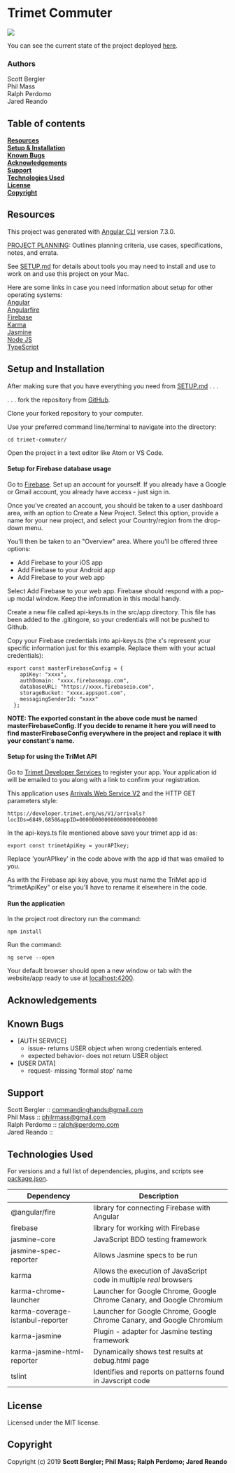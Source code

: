 # Trimet Commuter

![](screenshots/HomeScreen.png)

You can see the current state of the project deployed [here](https://trimet-commuter.firebaseapp.com).

### Authors
Scott Bergler  
Phil Mass  
Ralph Perdomo  
Jared Reando  

## Table of contents
**[Resources](#resources)**<br>
**[Setup & Installation](#setup-and-installation)**<br>
**[Known Bugs](#known-bugs)**<br>
**[Acknowledgements](#acknowledgements)**<br>
**[Support](#support)**<br>
**[Technologies Used](#technologies-used)**<br>
**[License](#license)**<br>
**[Copyright](#copyright)**<br>

## Resources

This project was generated with [Angular CLI](https://github.com/angular/angular-cli) version 7.3.0.

[PROJECT PLANNING](./PLANNING.md): Outlines planning criteria, use cases, specifications, notes, and errata.

See [SETUP.md](./SETUP.md) for details about tools you may need to install and use to work on and use this project on your Mac.  

Here are some links in case you need information about setup for other operating systems:  
[Angular](https://angular.io/)  
[Angularfire](https://github.com/angular/angularfire2)  
[Firebase](https://firebase.google.com/)  
[Karma](https://karma-runner.github.io/latest/index.html)  
[Jasmine](https://jasmine.github.io/)  
[Node JS](https://nodejs.org/en/)  
[TypeScript](https://www.typescriptlang.org/)

## Setup and Installation
After making sure that you have everything you need from [SETUP.md](./SETUP.md) . . .

. . . fork the repository from [GitHub](https://github.com/philrmass/trimet-commuter).  

Clone your forked repository to your computer.  

Use your preferred command line/terminal to navigate into the directory:
```
cd trimet-commuter/
```

Open the project in a text editor like Atom or VS Code.

#### Setup for Firebase database usage
Go to [Firebase](https://firebase.google.com/).
Set up an account for yourself. If you already have a Google or Gmail account, you already have access - just sign in.  

Once you've created an account, you should be taken to a user dashboard area, with an option to Create a New Project. Select this option, provide a name for your new project, and select your Country/region from the drop-down menu.  

You'll then be taken to an "Overview" area. Where you'll be offered three options:  

- Add Firebase to your iOS app
- Add Firebase to your Android app
- Add Firebase to your web app

Select Add Firebase to your web app. Firebase should respond with a pop-up modal window. Keep the information in this modal handy.  

Create a new file called api-keys.ts in the src/app directory. This file has been added to the .gitingore, so your credentials will not be pushed to Github.  

Copy your Firebase credentials into api-keys.ts (the x's represent your specific information just for this example. Replace them with your actual credentials):
```
export const masterFirebaseConfig = {
    apiKey: "xxxx",
    authDomain: "xxxx.firebaseapp.com",
    databaseURL: "https://xxxx.firebaseio.com",
    storageBucket: "xxxx.appspot.com",
    messagingSenderId: "xxxx"
  };
```

**NOTE: The exported constant in the above code must be named masterFirebaseConfig. If you decide to rename it here you will need to find masterFirebaseConfig everywhere in the project and replace it with your constant's name.**

#### Setup for using the TriMet API
Go to [Trimet Developer Services](https://developer.trimet.org/appid/registration/) to register your app. Your application id will be emailed to you along with a link to confirm your registration.  

This application uses [Arrivals Web Service V2](https://developer.trimet.org/ws_docs/arrivals2_ws.shtml) and the HTTP GET parameters style:
```
https://developer.trimet.org/ws/V1/arrivals?locIDs=6849,6850&appID=0000000000000000000000000
```

 In the api-keys.ts file mentioned above save your trimet app id as:

 ```
 export const trimetApiKey = yourAPIkey;
 ```
Replace 'yourAPIkey' in the code above with the app id that was emailed to you.

As with the Firebase api key above, you must name the TriMet app id "trimetApiKey" or else you'll have to rename it elsewhere in the code.

#### Run the application
In the project root directory run the command:
```
npm install
```

Run the command:
```
ng serve --open
```
Your default browser should open a new window or tab with the website/app ready to use at [localhost:4200](localhost:4200).  

## Acknowledgements

## Known Bugs
* [AUTH SERVICE]
  * issue- returns USER object when wrong credentials entered.
  * expected behavior- does not return USER object
* [USER DATA]
  * request- missing 'formal stop' name

## Support
Scott Bergler :: commandinghands@gmail.com  
Phil Mass :: philrmass@gmail.com  
Ralph Perdomo :: ralph@perdomo.com  
Jared Reando :: 

## Technologies Used
For versions and a full list of dependencies, plugins, and scripts see [package.json](./package.json).  

| Dependency | Description |
| --- | --- |
| @angular/fire | library for connecting Firebase with Angular |
| firebase | library for working with Firebase |
| jasmine-core | JavaScript BDD testing framework |
| jasmine-spec-reporter | Allows Jasmine specs to be run |
| karma | Allows the execution of JavaScript code in multiple *real* browsers |
| karma-chrome-launcher | Launcher for Google Chrome, Google Chrome Canary, and Google Chromium |
| karma-coverage-istanbul-reporter | Launcher for Google Chrome, Google Chrome Canary, and Google Chromium |
| karma-jasmine | Plugin - adapter for Jasmine testing framework |
| karma-jasmine-html-reporter | Dynamically shows test results at debug.html page |
| tslint | Identifies and reports on patterns found in Javscript code |

## License
Licensed under the MIT license.

## Copyright
Copyright (c) 2019 **Scott Bergler; Phil Mass; Ralph Perdomo; Jared Reando**
